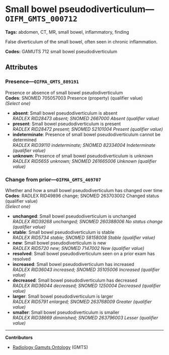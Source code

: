# Small bowel pseudodiverticulum—`OIFM_GMTS_000712`

**Tags:** abdomen, CT, MR, small bowel, inflammatory, finding

False diverticulum of the small bowel, often seen in chronic inflammation.

**Codes:** GAMUTS 712 small bowel pseudodiverticulum

## Attributes

### Presence—`OIFMA_GMTS_889191`

Presence or absence of small bowel pseudodiverticulum  
**Codes**: SNOMED 705057003 Presence (property) (qualifier value)  
*(Select one)*

- **absent**: Small bowel pseudodiverticulum is absent  
_RADLEX RID28473 absent; SNOMED 2667000 Absent (qualifier value)_
- **present**: Small bowel pseudodiverticulum is present  
_RADLEX RID28472 present; SNOMED 52101004 Present (qualifier value)_
- **indeterminate**: Presence of small bowel pseudodiverticulum cannot be determined  
_RADLEX RID39110 indeterminate; SNOMED 82334004 Indeterminate (qualifier value)_
- **unknown**: Presence of small bowel pseudodiverticulum is unknown  
_RADLEX RID5655 unknown; SNOMED 261665006 Unknown (qualifier value)_

### Change from prior—`OIFMA_GMTS_469707`

Whether and how a small bowel pseudodiverticulum has changed over time  
**Codes**: RADLEX RID49896 change; SNOMED 263703002 Changed status (qualifier value)  
*(Select one)*

- **unchanged**: Small bowel pseudodiverticulum is unchanged  
_RADLEX RID39268 unchanged; SNOMED 260388006 No status change (qualifier value)_
- **stable**: Small bowel pseudodiverticulum is stable  
_RADLEX RID5734 stable; SNOMED 58158008 Stable (qualifier value)_
- **new**: Small bowel pseudodiverticulum is new  
_RADLEX RID5720 new; SNOMED 7147002 New (qualifier value)_
- **resolved**: Small bowel pseudodiverticulum seen on a prior exam has resolved  
- **increased**: Small bowel pseudodiverticulum has increased  
_RADLEX RID36043 increased; SNOMED 35105006 Increased (qualifier value)_
- **decreased**: Small bowel pseudodiverticulum has decreased  
_RADLEX RID36044 decreased; SNOMED 1250004 Decreased (qualifier value)_
- **larger**: Small bowel pseudodiverticulum is larger  
_RADLEX RID5791 enlarged; SNOMED 263768009 Greater (qualifier value)_
- **smaller**: Small bowel pseudodiverticulum is smaller  
_RADLEX RID38669 diminished; SNOMED 263796003 Lesser (qualifier value)_

---

**Contributors**

- [Radiology Gamuts Ontology](https://gamuts.net/) (GMTS)